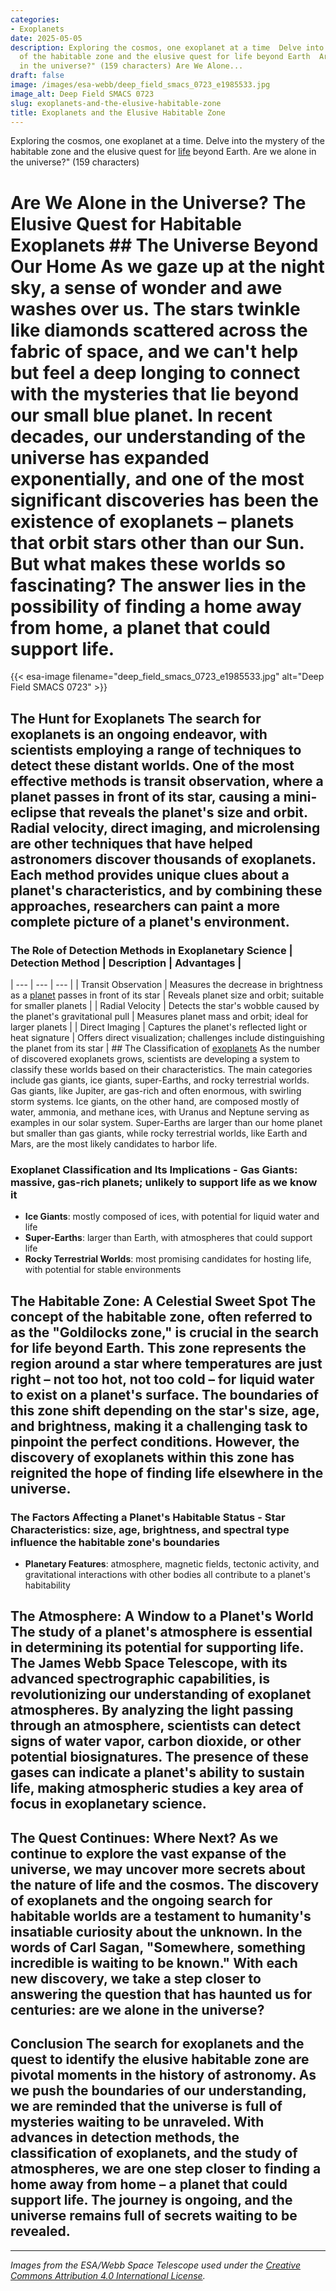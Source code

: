 ```yaml
---
categories:
- Exoplanets
date: 2025-05-05
description: Exploring the cosmos, one exoplanet at a time  Delve into the mystery
  of the habitable zone and the elusive quest for life beyond Earth  Are we alone
  in the universe?" (159 characters) Are We Alone...
draft: false
image: /images/esa-webb/deep_field_smacs_0723_e1985533.jpg
image_alt: Deep Field SMACS 0723
slug: exoplanets-and-the-elusive-habitable-zone
title: Exoplanets and the Elusive Habitable Zone
---
```


Exploring the cosmos, one exoplanet at a time. Delve into the mystery of the habitable zone and the elusive quest for [life](/blog/the-hidden-zones-of-life-unveiling-the-secrets-of-exoplaneta) beyond Earth. Are we alone in the universe?" (159 characters)

# Are We Alone in the Universe? The Elusive Quest for Habitable Exoplanets ## The Universe Beyond Our Home As we gaze up at the night sky, a sense of wonder and awe washes over us. The stars twinkle like diamonds scattered across the fabric of space, and we can't help but feel a deep longing to connect with the mysteries that lie beyond our small blue planet. In recent decades, our understanding of the universe has expanded exponentially, and one of the most significant discoveries has been the existence of exoplanets – planets that orbit stars other than our Sun. But what makes these worlds so fascinating? The answer lies in the possibility of finding a home away from home, a planet that could support life.
{{< esa-image filename="deep_field_smacs_0723_e1985533.jpg" alt="Deep Field SMACS 0723" >}}



 ## The Hunt for Exoplanets The search for exoplanets is an ongoing endeavor, with scientists employing a range of techniques to detect these distant worlds. One of the most effective methods is transit observation, where a planet passes in front of its star, causing a mini-eclipse that reveals the planet's size and orbit. Radial velocity, direct imaging, and microlensing are other techniques that have helped astronomers discover thousands of exoplanets. Each method provides unique clues about a planet's characteristics, and by combining these approaches, researchers can paint a more complete picture of a planet's environment.

 ### The Role of Detection Methods in Exoplanetary Science | **Detection Method** | **Description** | **Advantages** |
| --- | --- | --- |
| Transit Observation | Measures the decrease in brightness as a [planet](/blog/the-habitable-zone-where-star-planet-distance-defines-the-po) passes in front of its star | Reveals planet size and orbit; suitable for smaller planets |
| Radial Velocity | Detects the star's wobble caused by the planet's gravitational pull | Measures planet mass and orbit; ideal for larger planets |
| Direct Imaging | Captures the planet's reflected light or heat signature | Offers direct visualization; challenges include distinguishing the planet from its star | ## The Classification of [exoplanets](/blog/unveiling-the-secrets-of-exoplanets-in-the-habitable-zone) As the number of discovered exoplanets grows, scientists are developing a system to classify these worlds based on their characteristics. The main categories include gas giants, ice giants, super-Earths, and rocky terrestrial worlds. Gas giants, like Jupiter, are gas-rich and often enormous, with swirling storm systems. Ice giants, on the other hand, are composed mostly of water, ammonia, and methane ices, with Uranus and Neptune serving as examples in our solar system. Super-Earths are larger than our home planet but smaller than gas giants, while rocky terrestrial worlds, like Earth and Mars, are the most likely candidates to harbor life.

 ### Exoplanet Classification and Its Implications  -  **Gas Giants**: massive, gas-rich planets; unlikely to support life as we know it
 -  **Ice Giants**: mostly composed of ices, with potential for liquid water and life
 -  **Super-Earths**: larger than Earth, with atmospheres that could support life
 -  **Rocky Terrestrial Worlds**: most promising candidates for hosting life, with potential for stable environments
  ## The Habitable Zone: A Celestial Sweet Spot The concept of the habitable zone, often referred to as the "Goldilocks zone," is crucial in the search for life beyond Earth. This zone represents the region around a star where temperatures are just right – not too hot, not too cold – for liquid water to exist on a planet's surface. The boundaries of this zone shift depending on the star's size, age, and brightness, making it a challenging task to pinpoint the perfect conditions. However, the discovery of exoplanets within this zone has reignited the hope of finding life elsewhere in the universe.

 ### The Factors Affecting a Planet's Habitable Status  -  **Star Characteristics**: size, age, brightness, and spectral type influence the habitable zone's boundaries
 -  **Planetary Features**: atmosphere, magnetic fields, tectonic activity, and gravitational interactions with other bodies all contribute to a planet's habitability
  ## The Atmosphere: A Window to a Planet's World The study of a planet's atmosphere is essential in determining its potential for supporting life. The James Webb Space Telescope, with its advanced spectrographic capabilities, is revolutionizing our understanding of exoplanet atmospheres. By analyzing the light passing through an atmosphere, scientists can detect signs of water vapor, carbon dioxide, or other potential biosignatures. The presence of these gases can indicate a planet's ability to sustain life, making atmospheric studies a key area of focus in exoplanetary science.

 ## The Quest Continues: Where Next? As we continue to explore the vast expanse of the universe, we may uncover more secrets about the nature of life and the cosmos. The discovery of exoplanets and the ongoing search for habitable worlds are a testament to humanity's insatiable curiosity about the unknown. In the words of Carl Sagan, "Somewhere, something incredible is waiting to be known." With each new discovery, we take a step closer to answering the question that has haunted us for centuries: are we alone in the universe?

 ## Conclusion The search for exoplanets and the quest to identify the elusive habitable zone are pivotal moments in the history of astronomy. As we push the boundaries of our understanding, we are reminded that the universe is full of mysteries waiting to be unraveled. With advances in detection methods, the classification of exoplanets, and the study of atmospheres, we are one step closer to finding a home away from home – a planet that could support life. The journey is ongoing, and the universe remains full of secrets waiting to be revealed.

---

*Images from the ESA/Webb Space Telescope used under the [Creative Commons Attribution 4.0 International License](https://creativecommons.org/licenses/by/4.0).*